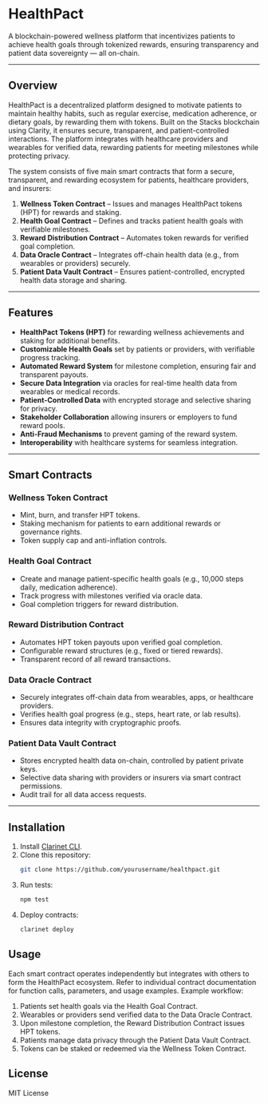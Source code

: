 # HealthPact
A blockchain-powered wellness platform that incentivizes patients to achieve health goals through tokenized rewards, ensuring transparency and patient data sovereignty — all on-chain.

---

## Overview
HealthPact is a decentralized platform designed to motivate patients to maintain healthy habits, such as regular exercise, medication adherence, or dietary goals, by rewarding them with tokens. Built on the Stacks blockchain using Clarity, it ensures secure, transparent, and patient-controlled interactions. The platform integrates with healthcare providers and wearables for verified data, rewarding patients for meeting milestones while protecting privacy.

The system consists of five main smart contracts that form a secure, transparent, and rewarding ecosystem for patients, healthcare providers, and insurers:

1. **Wellness Token Contract** – Issues and manages HealthPact tokens (HPT) for rewards and staking.
2. **Health Goal Contract** – Defines and tracks patient health goals with verifiable milestones.
3. **Reward Distribution Contract** – Automates token rewards for verified goal completion.
4. **Data Oracle Contract** – Integrates off-chain health data (e.g., from wearables or providers) securely.
5. **Patient Data Vault Contract** – Ensures patient-controlled, encrypted health data storage and sharing.

---

## Features
- **HealthPact Tokens (HPT)** for rewarding wellness achievements and staking for additional benefits.
- **Customizable Health Goals** set by patients or providers, with verifiable progress tracking.
- **Automated Reward System** for milestone completion, ensuring fair and transparent payouts.
- **Secure Data Integration** via oracles for real-time health data from wearables or medical records.
- **Patient-Controlled Data** with encrypted storage and selective sharing for privacy.
- **Stakeholder Collaboration** allowing insurers or employers to fund reward pools.
- **Anti-Fraud Mechanisms** to prevent gaming of the reward system.
- **Interoperability** with healthcare systems for seamless integration.

---

## Smart Contracts

### Wellness Token Contract
- Mint, burn, and transfer HPT tokens.
- Staking mechanism for patients to earn additional rewards or governance rights.
- Token supply cap and anti-inflation controls.

### Health Goal Contract
- Create and manage patient-specific health goals (e.g., 10,000 steps daily, medication adherence).
- Track progress with milestones verified via oracle data.
- Goal completion triggers for reward distribution.

### Reward Distribution Contract
- Automates HPT token payouts upon verified goal completion.
- Configurable reward structures (e.g., fixed or tiered rewards).
- Transparent record of all reward transactions.

### Data Oracle Contract
- Securely integrates off-chain data from wearables, apps, or healthcare providers.
- Verifies health goal progress (e.g., steps, heart rate, or lab results).
- Ensures data integrity with cryptographic proofs.

### Patient Data Vault Contract
- Stores encrypted health data on-chain, controlled by patient private keys.
- Selective data sharing with providers or insurers via smart contract permissions.
- Audit trail for all data access requests.

---

## Installation
1. Install [Clarinet CLI](https://docs.hiro.so/clarinet/getting-started).
2. Clone this repository:
   ```bash
   git clone https://github.com/yourusername/healthpact.git
   ```
3. Run tests:
   ```bash
   npm test
   ```
4. Deploy contracts:
   ```bash
   clarinet deploy
   ```

## Usage
Each smart contract operates independently but integrates with others to form the HealthPact ecosystem. Refer to individual contract documentation for function calls, parameters, and usage examples. Example workflow:
1. Patients set health goals via the Health Goal Contract.
2. Wearables or providers send verified data to the Data Oracle Contract.
3. Upon milestone completion, the Reward Distribution Contract issues HPT tokens.
4. Patients manage data privacy through the Patient Data Vault Contract.
5. Tokens can be staked or redeemed via the Wellness Token Contract.

## License
MIT License
